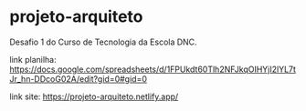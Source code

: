 # projeto-arquiteto
Desafio 1 do Curso de Tecnologia da Escola DNC.

link planilha:
https://docs.google.com/spreadsheets/d/1FPUkdt60Tlh2NFJkqOIHYjI2lYL7tJr_hn-DDcoG02A/edit?gid=0#gid=0

link site:
https://projeto-arquiteto.netlify.app/